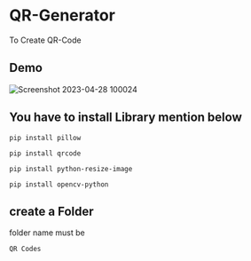 # QR-Generator
To Create QR-Code
## Demo
![Screenshot 2023-04-28 100024](https://user-images.githubusercontent.com/67854912/235055105-f74ae84f-3156-4a82-b5bd-ba60ec63df0a.png)

## You have to install Library mention below
```
pip install pillow
```

```
pip install qrcode
```

```
pip install python-resize-image
```
```
pip install opencv-python 
```
## create a Folder
folder name must be
```
QR Codes
```


